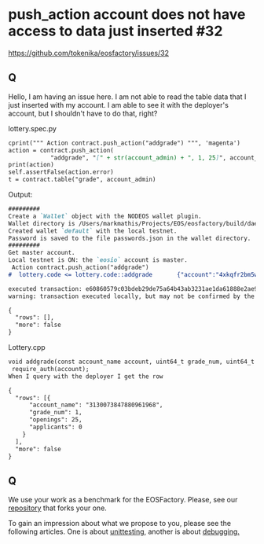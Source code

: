 # push_action account does not have access to data just inserted #32

https://github.com/tokenika/eosfactory/issues/32

## Q

Hello, I am having an issue here. I am not able to read the table data that I just inserted with my account. I am able to see it with the deployer's account, but I shouldn't have to do that, right?

lottery.spec.py
```md
cprint(""" Action contract.push_action("addgrade") """, 'magenta')
action = contract.push_action(
            "addgrade", "[" + str(account_admin) + ", 1, 25]", account_admin)
print(action)
self.assertFalse(action.error)
t = contract.table("grade", account_admin)
```
Output:
```md
######### 
Create a `Wallet` object with the NODEOS wallet plugin.
Wallet directory is /Users/markmathis/Projects/EOS/eosfactory/build/daemon/data-dir/wallet/
Created wallet `default` with the local testnet.
Password is saved to the file passwords.json in the wallet directory.
######### 
Get master account.
Local testnet is ON: the `eosio` account is master.
 Action contract.push_action("addgrade") 
#  lottery.code <= lottery.code::addgrade       {"account":"4xkqfr2bm5w1","grade_num":1,"openings":25}

executed transaction: e60860579c03bdeb29de75a64b43ab3231ae1da61888e2ae96591b3484242e2a  120 bytes  323 us
warning: transaction executed locally, but may not be confirmed by the network yet

{
  "rows": [],
  "more": false
}
```
Lottery.cpp
```md
void addgrade(const account_name account, uint64_t grade_num, uint64_t openings) {
 require_auth(account);
When I query with the deployer I get the row

{
  "rows": [{
      "account_name": "3130073847880961968",
      "grade_num": 1,
      "openings": 25,
      "applicants": 0
    }
  ],
  "more": false
}
```

## Q

We use your work as a benchmark for the EOSFactory. Please, see our <a href="https://github.com/jakub-zarembinski/school_lottery/tree/eosfactory-fix2">repository</a>
that forks your one.

To gain an impression about what we propose to you, please see the following 
articles. One is about <a href="https://github.com/jakub-zarembinski/school_lottery/blob/eosfactory-fix2/README_EOSFactory_test.md">unittesting</a>, another is about <a href="https://github.com/jakub-zarembinski/school_lottery/blob/eosfactory-fix2/README_EOSFactory_debugg.md">debugging.</a>



